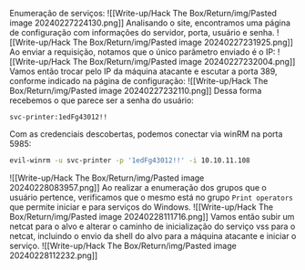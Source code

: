 Enumeração de serviços:
![[Write-up/Hack The Box/Return/img/Pasted image 20240227224130.png]]
Analisando o site, encontramos uma página de configuração com informações do servidor, porta, usuário e senha.
![[Write-up/Hack The Box/Return/img/Pasted image 20240227231925.png]]
Ao enviar a requisição, notamos que o único parâmetro enviado é o IP:
![[Write-up/Hack The Box/Return/img/Pasted image 20240227232004.png]]
Vamos então trocar pelo IP da máquina atacante e escutar a porta 389, conforme indicado na página de configuração:
![[Write-up/Hack The Box/Return/img/Pasted image 20240227232110.png]]
Dessa forma recebemos o que parece ser a senha do usuário:
```
svc-printer:1edFg43012!!
```
Com as credenciais descobertas, podemos conectar via winRM na porta 5985:
```bash
evil-winrm -u svc-printer -p '1edFg43012!!' -i 10.10.11.108
```
![[Write-up/Hack The Box/Return/img/Pasted image 20240228083957.png]]
Ao realizar a enumeração dos grupos que o usuário pertence, verificamos que o mesmo está no grupo `Print operators` que permite iniciar e para serviços do Windows.
![[Write-up/Hack The Box/Return/img/Pasted image 20240228111716.png]]
Vamos então subir um netcat para o alvo e alterar o caminho de inicialização do serviço vss para o netcat, incluindo o envio da shell do alvo para a máquina atacante e iniciar o serviço.
![[Write-up/Hack The Box/Return/img/Pasted image 20240228112232.png]]

